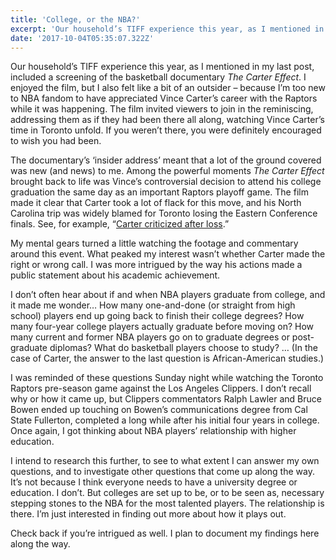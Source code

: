 ```yaml
---
title: 'College, or the NBA?'
excerpt: 'Our household’s TIFF experience this year, as I mentioned in my last post,  included a screening of the basketball documentary The Carter Effect. I enjoyed the film, but I also felt like a bit of an outsider…'
date: '2017-10-04T05:35:07.322Z'
---
```


Our household’s TIFF experience this year, as I mentioned in my last post,  included a screening of the basketball documentary _The Carter Effect_. I enjoyed the film, but I also felt like a bit of an outsider – because I’m too new to NBA fandom to have appreciated Vince Carter’s career with the Raptors while it was happening. The film invited viewers to join in the reminiscing, addressing them as if they had been there all along, watching Vince Carter’s time in Toronto unfold. If you weren’t there, you were definitely encouraged to wish you had been.

The documentary’s ‘insider address’ meant that a lot of the ground covered was new (and news) to me. Among the powerful moments _The Carter Effect_ brought back to life was Vince’s controversial decision to attend his college graduation the same day as an important Raptors playoff game. The film made it clear that Carter took a lot of flack for this move, and his North Carolina trip was widely blamed for Toronto losing the Eastern Conference finals. See, for example, “<a href="http://www.cbc.ca/sports/basketball/carter-criticized-after-loss-1.284617">Carter criticized after loss</a>.”

My mental gears turned a little watching the footage and commentary around this event. What peaked my interest wasn’t whether Carter made the right or wrong call. I was more intrigued by the way his actions made a public statement about his academic achievement.

I don’t often hear about if and when NBA players graduate from college, and it made me wonder… How many one-and-done (or straight from high school) players end up going back to finish their college degrees? How many four-year college players actually graduate before moving on? How many current and former NBA players go on to graduate degrees or post-graduate diplomas? What do basketball players choose to study? … (In the case of Carter, the answer to the last question is African-American studies.)

I was reminded of these questions Sunday night while watching the Toronto Raptors pre-season game against the Los Angeles Clippers. I don’t recall why or how it came up, but Clippers commentators Ralph Lawler and Bruce Bowen ended up touching on Bowen’s communications degree from Cal State Fullerton, completed a long while after his initial four years in college. Once again, I got thinking about NBA players’ relationship with higher education.

I intend to research this further, to see to what extent I can answer my own questions, and to investigate other questions that come up along the way. It’s not because I think everyone needs to have a university degree or education. I don’t. But colleges are set up to be, or to be seen as, necessary stepping stones to the NBA for the most talented players. The relationship is there. I’m just interested in finding out more about how it plays out.

Check back if you’re intrigued as well. I plan to document my findings here along the way.